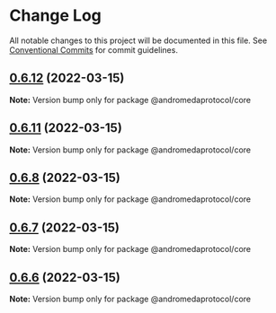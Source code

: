 # Change Log

All notable changes to this project will be documented in this file.
See [Conventional Commits](https://conventionalcommits.org) for commit guidelines.

## [0.6.12](https://github.com/andromeda-protocol/design-system/compare/@andromedaprotocol/core@0.6.7...@andromedaprotocol/core@0.6.12) (2022-03-15)

**Note:** Version bump only for package @andromedaprotocol/core





## [0.6.11](https://github.com/andromeda-protocol/design-system/compare/@andromedaprotocol/core@0.6.7...@andromedaprotocol/core@0.6.11) (2022-03-15)

**Note:** Version bump only for package @andromedaprotocol/core





## [0.6.8](https://github.com/andromeda-protocol/design-system/compare/@andromedaprotocol/core@0.6.7...@andromedaprotocol/core@0.6.8) (2022-03-15)

**Note:** Version bump only for package @andromedaprotocol/core





## [0.6.7](https://github.com/andromeda-protocol/design-system/compare/@andromedaprotocol/core@0.6.6...@andromedaprotocol/core@0.6.7) (2022-03-15)

**Note:** Version bump only for package @andromedaprotocol/core

## [0.6.6](https://github.com/andromeda-protocol/design-system/compare/@andromedaprotocol/core@0.6.5...@andromedaprotocol/core@0.6.6) (2022-03-15)

**Note:** Version bump only for package @andromedaprotocol/core
